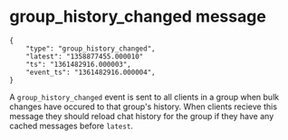 # group\_history\_changed message

	{
		"type": "group_history_changed",
		"latest": "1358877455.000010"
		"ts": "1361482916.000003",
		"event_ts": "1361482916.000004",
	}

A `group_history_changed` event is sent to all clients in a group when bulk
changes have occured to that group's history. When clients recieve this
message they should reload chat history for the group if they have any cached
messages before `latest`.
